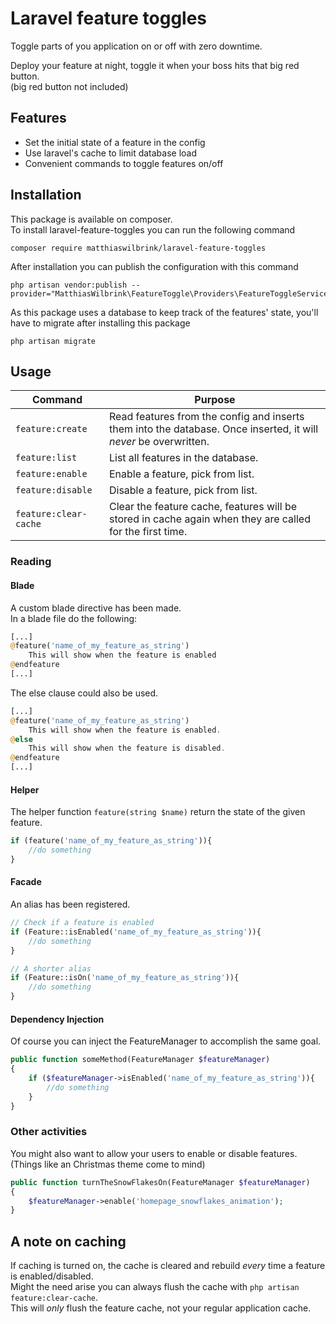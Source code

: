 Laravel feature toggles
=======================
Toggle parts of you application on or off with zero downtime.  

Deploy your feature at night, toggle it when your boss hits that big red button.  
(big red button not included)

Features
------------
* Set the initial state of a feature in the config
* Use laravel's cache to limit database load
* Convenient commands to toggle features on/off  


Installation
------------
This package is available on composer.  
To install laravel-feature-toggles you can run the following command
```shell
composer require matthiaswilbrink/laravel-feature-toggles
```

After installation you can publish the configuration with this command
```shell
php artisan vendor:publish --provider="MatthiasWilbrink\FeatureToggle\Providers\FeatureToggleServiceProvider"
```
As this package uses a database to keep track of the features' state, you'll have to migrate after installing this package
```shell
php artisan migrate
```

Usage
-----

| Command               | Purpose                                                                                                          |
| --------------------- | ---------------------------------------------------------------------------------------------------------------- |
| `feature:create`      | Read features from the config and inserts them into the database. Once inserted, it will *never* be overwritten. |
| `feature:list`        | List all features in the database.                                                                               |
| `feature:enable`      | Enable a feature, pick from list.                                                                                |
| `feature:disable`     | Disable a feature, pick from list.                                                                               |
| `feature:clear-cache` | Clear the feature cache, features will be stored in cache again when they are called for the first time.         |

### Reading

#### Blade
A custom blade directive has been made.  
In a blade file do the following:
```php
[...]
@feature('name_of_my_feature_as_string')
    This will show when the feature is enabled
@endfeature
[...]
```
The else clause could also be used.
```php
[...]
@feature('name_of_my_feature_as_string')
    This will show when the feature is enabled.
@else
    This will show when the feature is disabled.
@endfeature
[...]
```

#### Helper

The helper function `feature(string $name)` return the state of the given feature.
```php
if (feature('name_of_my_feature_as_string')){
    //do something
}
```

#### Facade

An alias has been registered.
```php
// Check if a feature is enabled
if (Feature::isEnabled('name_of_my_feature_as_string')){
    //do something
}

// A shorter alias
if (Feature::isOn('name_of_my_feature_as_string')){
    //do something
}
```

#### Dependency Injection

Of course you can inject the FeatureManager to accomplish the same goal.
```php
public function someMethod(FeatureManager $featureManager)
{
    if ($featureManager->isEnabled('name_of_my_feature_as_string')){
        //do something
    }
}
```


### Other activities

You might also want to allow your users to enable or disable features. (Things like an Christmas theme come to mind)  
```php
public function turnTheSnowFlakesOn(FeatureManager $featureManager)
{
    $featureManager->enable('homepage_snowflakes_animation');
}
```

A note on caching
-----------------
If caching is turned on, the cache is cleared and rebuild *every* time a feature is enabled/disabled.  
Might the need arise you can always flush the cache with `php artisan feature:clear-cache`.  
This will *only* flush the feature cache, not your regular application cache.  

 